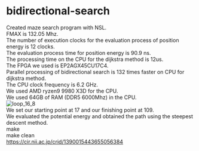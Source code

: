 # bidirectional-search
Created maze search program with NSL.<br>
FMAX is 132.05 Mhz.<br>
The number of execution clocks for the evaluation process of position energy is 12 clocks.<br>
The evaluation process time for position energy is 90.9 ns.<br>
The processing time on the CPU for the dijkstra method is 12us.<br>
The FPGA we used is EP2AGX45CU17C4.<br>
Parallel processing of bidirectional search is 132 times faster on CPU for dijkstra method.<br>
The CPU clock frequency is 6.2 GHz.<br>
We used AMD ryzen9 9980 X3D for the CPU.<br>
We used 64GB of RAM (DDR5 6000Mhz) in the CPU.<br>
![loop_16_8](https://github.com/shun7b/bidirectional-search/assets/63786359/c7480b2c-1abe-4c2f-b5d3-d59eb1d7e8c7)
<br>We set our starting point at 17 and our finishing point at 109.<br>
We evaluated the potential energy and obtained the path using the steepest descent method.<br>
make<br>
make clean<br>
https://cir.nii.ac.jp/crid/1390015443655056384<br>
